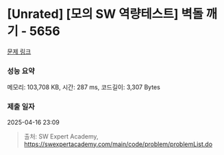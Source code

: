 # [Unrated] [모의 SW 역량테스트] 벽돌 깨기 - 5656 

[문제 링크](https://swexpertacademy.com/main/code/problem/problemDetail.do?contestProbId=AWXRQm6qfL0DFAUo) 

### 성능 요약

메모리: 103,708 KB, 시간: 287 ms, 코드길이: 3,307 Bytes

### 제출 일자

2025-04-16 23:09



> 출처: SW Expert Academy, https://swexpertacademy.com/main/code/problem/problemList.do